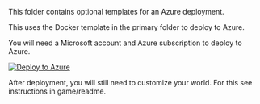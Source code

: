 This folder contains optional templates for an Azure deployment. 

This uses the Docker template in the primary folder to deploy to Azure. 

You will need a Microsoft account and Azure subscription to deploy to Azure.

[![Deploy to Azure](http://azuredeploy.net/deploybutton.png)](https://azuredeploy.net/)

After deployment, you will still need to customize your world. For this see instructions in game/readme.